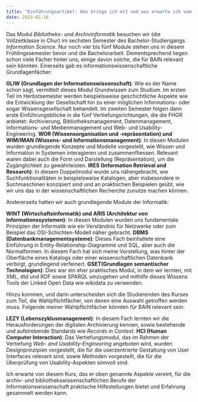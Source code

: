 ```yaml
---
title: "Einführungsartikel: Was bringe ich mit und was erwarte ich vom Kurs"
date: 2023-02-16
---
```

Das Modul *Bibliotheks- und Archivinformatik* besuchen wir (die Vollzeitklasse in Chur) im sechsten Semester des Bachelor-Studiengangs *Information Science*. Nur noch vier bis fünf Module stehen uns in diesem Frühlingssemester bevor und die Bachelorarbeit. Dementsprechend liegen schon viele Fächer hinter uns, einige davon solche, die für BAIN relevant sein könnten. Einerseits gab es informationswissenschaftliche Grundlagenfächer:

**GLIW (Grundlagen der Informationswissenschaft)**: Wie es der Name schon sagt, vermittelt dieses Modul Grundwissen zum Studium. Im ersten Teil im Herbstsemester werden beispielsweise geschichtliche Aspekte wie die Entwicklung der Gesellschaft hin zu einer möglichen Informations- oder sogar Wissensgesellschaft behandelt. Im zweiten Semester folgen dann erste Einführungsblöcke in die fünf Vertiefungsrichtungen, die die FHGR anbietet: Archivierung, Bibliotheksmanagement, Datenmanagement, Informations- und Medienmanagement und Web- und Usability-Engineering.
**WOR (Wissensorganisation und -repräsentation) und WIM/IMAN (Wissens- und Informationsmanagement)**: In diesen Modulen wurden grundlegende Konzepte und Modelle vorgestellt, wie Wissen und Information in Systemen interagieren und zusammenfliessen. Relevant waren dabei auch die Form und Darstellung (Repräsentation), um die Zugänglichkeit zu gewährleisten.
**IRES (Information Retrieval and Research)**: In diesem Doppelmodul wurde uns nähergebracht, wie Suchfunktionalitäten in beispielsweise Katalogen, aber insbesondere in Suchmaschinen konzipiert sind und an praktischen Beispielen geübt, wie wir uns das in der wissenschaftlichen Recherche zunutze machen können.

Andererseits hatten wir auch grundlegende Module der Informatik:

**WINT (Wirtschaftsinformatik) und ARIS (Architektur von Informationssystemen)**: In diesen Modulen wurden uns fundamentale Prinzipien der Informatik wie ein Verständnis für Netzwerke oder zum Beispiel das OSI-Schichten-Modell näher gebracht.
**DBMS (Datenbankmanagementsysteme)**: Dieses Fach beinhaltete eine Einführung in Entity-Relationship-Diagramme und SQL, aber auch die Normalformen. In diesem Fach hat sich meine Vorstellung, was hinter der Oberfläche eines Katalogs oder einer wissenschaftlichen Datenbank verbirgt, grundlegend verfeinert.
**GSET(Grundlagen semantischer Technologien)**: Dies war ein eher praktisches Modul, in dem wir lernten, mit XML, dtd und RDF sowie SPARQL umzugehen und mithilfe dieses Wissens Tools der Linked Open Data wie wikidata zu verwenden.

Hinzu kommen, und darin unterscheiden sich die Studierenden des Kurses zum Teil, die Wahlpflichtfächer, von denen eine Auswahl getroffen werden muss. Folgende meiner Wahlpflichtfächer könnten für BAIN relevant sein:

**LEZY (Lebenszyklusmanagement)**: In diesem Fach lernten wir die Herausforderungen der digitalen Archivierung kennen, sowie bestehende und aufstrebende Standards wie *Records in Context*.
**HCI (Human Computer Interaction)**: Das Vertiefungsmodul, das im Rahmen der Vertiefung *Web- and Usability-Engineering* angeboten wird, wurden Designprinzipien vorgestellt, die für die userzentrierte Gestaltung von User Interfaces relevant sind, sowie Methoden vorgestellt, die für die Überprüfung von Usability-Aspekten sinnvoll sind.

Ich erwarte von diesem Kurs, das er oben genannte Aspekte vereint, für die archiv- und bibliothekswissenschaftlichen Berufe der Informationswissenschaft praktische Hilfestellungen bietet und Erfahrung gesammelt werden kann.
